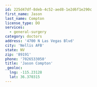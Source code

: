```yaml
---
id: 225d47df-8deb-4c52-aed8-1e2d6f1e290c
first_name: Jason
last_name: Compton
license_type: DO
services:
  - general-surgery
category: doctors
address: '4700 N Las Vegas Blvd'
city: 'Nellis AFB'
state: NV
zip: '89191'
phone: '7026533050'
title: 'Jason Compton'
_geoloc:
  lng: -115.23128
  lat: 36.370315
---
```

